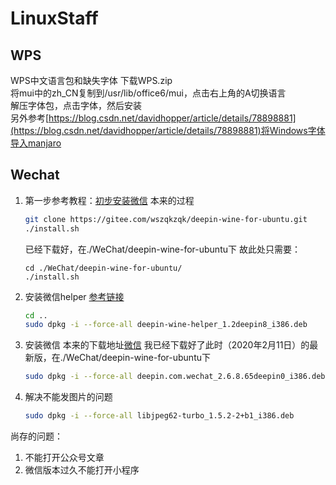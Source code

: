# LinuxStaff
## WPS
WPS中文语言包和缺失字体
下载WPS.zip  
将mui中的zh_CN复制到/usr/lib/office6/mui，点击右上角的A切换语言  
解压字体包，点击字体，然后安装  
另外参考[https://blog.csdn.net/davidhopper/article/details/78898881](https://blog.csdn.net/davidhopper/article/details/78898881)将Windows字体导入manjaro  
## Wechat
1. 第一步参考教程：[初步安装微信](https://blog.csdn.net/sinat_27672523/article/details/102507714)
    本来的过程
    ```bash
    git clone https://gitee.com/wszqkzqk/deepin-wine-for-ubuntu.git
    ./install.sh
    ```
    已经下载好，在./WeChat/deepin-wine-for-ubuntu下
    故此处只需要：
    ```
    cd ./WeChat/deepin-wine-for-ubuntu/
    ./install.sh
    ```
2. 安装微信helper
    [参考链接](https://github.com/wszqkzqk/deepin-wine-ubuntu/issues/180)
    ```bash
    cd ..
    sudo dpkg -i --force-all deepin-wine-helper_1.2deepin8_i386.deb
    ```
3. 安装微信
    本来的下载地址[微信](https://mirrors.aliyun.com/deepin/pool/non-free/d/deepin-wine-helper/)
    我已经下载好了此时（2020年2月11日）的最新版，在./WeChat/deepin-wine-for-ubuntu下
    ```bash
    sudo dpkg -i --force-all deepin.com.wechat_2.6.8.65deepin0_i386.deb
    ```
4. 解决不能发图片的问题
    ```bash
    sudo dpkg -i --force-all libjpeg62-turbo_1.5.2-2+b1_i386.deb
    ```
尚存的问题：
1. 不能打开公众号文章
2. 微信版本过久不能打开小程序